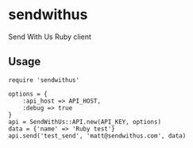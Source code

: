sendwithus
===========

Send With Us Ruby client


## Usage

    require 'sendwithus'

    options = {
        :api_host => API_HOST, 
        :debug => true
    }
    api = SendWithUs::API.new(API_KEY, options)
    data = {'name' => 'Ruby test'}
    api.send('test_send', 'matt@sendwithus.com', data)

